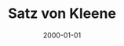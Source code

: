 ---
title: Satz von Kleene
description: Lernzettel - Endliche Automaten, formale Sprachen und Entscheidbarkeit
draft: true
date: 2000-01-01
tags:
---